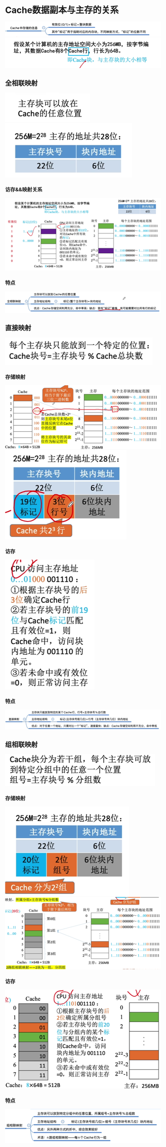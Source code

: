 


# Cache数据副本与主存的关系
![输入图片说明](/imgs/2025-08-10/0CoEYzB76t8nPFar.png)
![输入图片说明](/imgs/2025-08-10/Qj2LjPg1ocZoPdfA.png)
## 全相联映射
![输入图片说明](/imgs/2025-08-10/LruEuiWhxiE4I6WK.png)
![输入图片说明](/imgs/2025-08-10/X3hGGToTNx7d3nd9.png)
### 访存&&映射关系
![输入图片说明](/imgs/2025-08-10/Tzu0feHvaDfR3wAv.png)
### 特点
![输入图片说明](/imgs/2025-08-10/aYtTtrZOkvky6kBn.png)
## 直接映射
![输入图片说明](/imgs/2025-08-10/flACMgM6wO1XCgjB.png)
### 存储映射
![输入图片说明](/imgs/2025-08-10/nWUS3ayRNjyq4ni1.png)
![输入图片说明](/imgs/2025-08-10/xVtuE1ClAEmvGs25.png)
### 访存
![输入图片说明](/imgs/2025-08-10/RgRtFOSyUbKk09Y4.png)
### 特点
![输入图片说明](/imgs/2025-08-10/WNP4vLvW5jyih7ow.png)

## 组相联映射
![输入图片说明](/imgs/2025-08-10/jfE82GOwF2RDP3LG.png)
### 存储映射
![输入图片说明](/imgs/2025-08-10/f7kMxTpGbnctHaMM.png)
![输入图片说明](/imgs/2025-08-10/szlo13fku4rnMAP1.png)
### 访存
![输入图片说明](/imgs/2025-08-10/c2Aj4eMdocFtJgrD.png)
### 特点
![输入图片说明](/imgs/2025-08-10/BBMhNcKd50AvYAj5.png)
<!--stackedit_data:
eyJoaXN0b3J5IjpbLTE1MDUzODI0MjEsMTExMzI5MDMyN119
-->